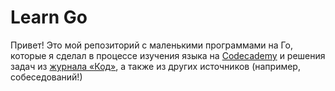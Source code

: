 # Learn Go

Привет!
Это мой репозиторий с маленькими программами на Го, которые я сделал в процессе изучения языка на [Codecademy](https://www.codecademy.com/learn/learn-go) и решения задач из [журнала «Код»](https://thecode.media/zadacha/), а также из других источников (например, собеседований!)
